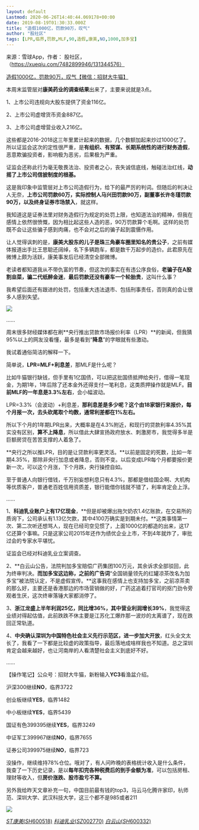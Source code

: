 ```yaml
---
layout: default
Lastmod: 2020-06-26T14:40:44.069178+00:00
date: 2019-08-19T01:30:33.000Z
title: "造假1000亿，罚款90万，叹气"
author: "股社区"
tags: [LPR,临界,罚款,MLF,90,造假,康美,NO,1000,加多宝]
---
```


来源：雪球App，作者： 股社区，（https://xueqiu.com/7482899946/131344576）

[造假1000亿，罚款90万，叹气【微信：招财大牛猫】](https://mp.weixin.qq.com/s/pgtkBYREOGmV_wCBpg0_nQ)

本周末监管层对**康美药业的调查结果**出来了，主要来说就是3点。

1、上市公司违规向大股东提供了资金116亿。  

2、上市公司虚增货币资金887亿。

3、上市公司虚增营业收入216亿。

这些都是2016-2018这三年里累计起来的数据，几个数额加起来炒过1000亿了。所以证监会这次的定性很严重，是**有组织、有预谋、长期系统性的进行财务造假**，恶意欺骗投资者，影响极为恶劣，后果极为严重。  

证监会还称此行为毫无敬畏法治、投资者之心，丧失诚信底线，触碰法治红线，**动摇了上市公司信披制度的根基。**

这是我印象中监管层对上市公司造假行为，给下的最严厉的判词。但随后的判决让人无奈，**上市公司罚款60万，实际控制人马兴田罚款90万，副董事长许冬瑾罚款90万，以及终身证券市场禁入**，就这样。

我知道这是证券法里对财务造假行为规定的处罚上限，也知道法治的精神，但我在感情上依然很愤慨，因为相比起这些人造的恶，90万罚款算个毛啊。这样的处罚既不会让这些骗子感到肉痛，也不会对之后的骗子起到震慑作用。

让人觉得讽刺的是，**康美大股东的儿子是珠三角豪车圈里知名的贵公子**，之前有媒体报道出手比王思聪还阔绰，名下多辆跑车，都是数千万起步的造价。此君原先在微博上颇为活跃，康美事发后已经清空全部微博。  

老读者都知道我从不带仇富的节奏，但这次的事实在有违公序良俗，**老骗子在A股割韭菜，骗二代纸醉金迷**，**最后罚款还没有豪车一个轮胎贵**，这叫什么事？

我希望后面还有跟进的处罚，包括重大违法退市、包括刑事责任，否则真的会让很多人感到失望。  

![](https://images.weserv.nl/?url=https%3A//xqimg.imedao.com/16ca77d9a2e76903fd9ae7cd.jpg%21custom660.jpg)

……

周末很多财经媒体都在刷**央行推出贷款市场报价利率（LPR）**的新闻，但我猜95%以上的网友没看懂，最多是看到“**降息**”的字眼就有些激动。

我试着通俗简洁的解释一下。

简单说，**LPR=MLF+利息差**，那MLF是什么呢？

比如牛猫银行缺钱，但手里有1亿国债，可以把这批国债抵押给央行，借得一笔现金，为期1年，1年后除了还本金外还得支付一笔利息，这类质押操作就是MLF。**目前MLF的一年息是3.3%左右**，会小幅波动。  

LPR=3.3%（会波动）+利息差，**那利息差是多少呢？这个由18家银行来报价，每个月报一次，去头砍尾取个均数，通常利差都在1%左右。**  

所以下个月的1年期LPR出来，大概率是在4.3%附近，和现行的贷款利率4.35%其实没有区别，**算不上降息**，所以借此大肆宣扬政府放水、刺激房市，我觉得多半是巨额房贷在苦苦支撑的人着急了。

**央行之所以推LPR，目的是让贷款利率更灵活。**以前是固定的死数，比如一年期4.35%，那除非央行加息或者降息，否则不变。以后变成LPR每个月都要报价更新一次，可以这个月涨，下个月跌，央行操控自如。

至于普通人向银行借钱，千万别妄想利息只有4.3%，那都是借给国企啊、大机构等优质客户，普通老百姓信用资质差，银行能借你钱就不错了，利率肯定会上浮。  

……

1、**科迪乳业账户上有17亿现金**，**但是却被爆出拖欠奶农1.4亿账款，在交易所的质询下，公司承认有1.13亿欠款，其中4100万确实是到期未付。**这类事情第一次、第二次听还想骂人，现在已经司空见惯了，上面1000亿的都造的出来，这17亿还算个事嘛。只是这家公司2015年还作为绩优企业上市，不到4年就炸了，审批过会的专家水平堪忧。  

证监会已经对科迪乳业立案调查。

2、**白云山公告，法院判加多宝赔偿广药集团100万元，其余诉求全部驳回，此为终审判决。**而加多宝这边称，之前的广告词**“全国销量领先的红罐凉茶改名为加多宝”被法院认定，不是虚假宣传。**这事我在感情上也支持加多宝，之前凉茶卖的那么好，主要还是香港那边的市场营销做的好，广药这追着打官司的抠门劲令旁观者生厌，这次终审落锤大家都消停了。

3、**浙江龙盛上半年利润25亿，同比增36%，其中营业利润增长39%**，我觉得这业绩对得起估值，此前跌跌不休主要是江苏化工爆炸那一波炒的太离谱了，现在跌回正常轨道。

4、**中央确认深圳为中国特色社会主义先行示范区，进一步加大开放**，红头全文太长了，我看了一下都是比较虚的政策指导，最后落地成啥样我也不知道。总之深圳肯定会越来越好，也让河南岸的人看清楚社会主义到底好不好。

……  

【操作笔记】公众号：招财大牛猫，新粉输入**YC3**看渔盆介绍。

沪深300继续**NO**，临界3722

创业板继续**YES**，临界1482

中小板继续**YES**，临界5439

国证有色399395继续**YES**，临界3249

中证军工399967继续**NO**，临界7655

证券公司399975继续**NO**，临界723

没操作，继续维持78%仓位。哦对了，有人问昨晚的表格统计收入是什么条件，我查了一下历史记录，是以**每年扣完各种税费后的到手金额为准**，可以包括房租、理财等收入，但**房价涨跌、股市盈亏不算。**

另外我给昨天文章补充一句，中国目前最有钱的top3，马云马化腾许家印，杭师范、深圳大学、武汉科技大学，这三个都不是985或者211

![](https://images.weserv.nl/?url=https%3A//xqimg.imedao.com/16ca77d9b7976133fbc44108.png%21custom660.jpg)

[$ST康美(SH600518)$](http://xueqiu.com/S/SH600518) [$科迪乳业(SZ002770)$](http://xueqiu.com/S/SZ002770) [$白云山(SH600332)$](http://xueqiu.com/S/SH600332)

